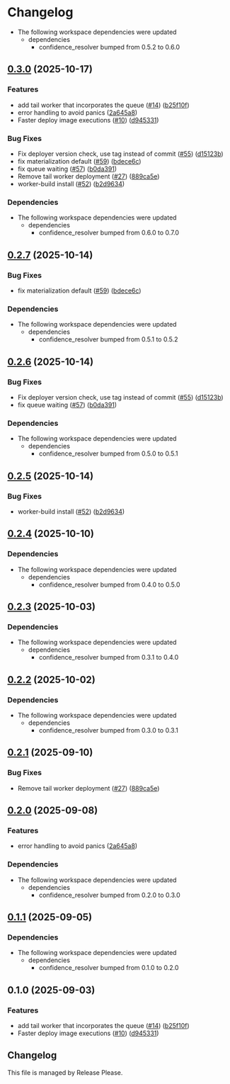 # Changelog

* The following workspace dependencies were updated
  * dependencies
    * confidence_resolver bumped from 0.5.2 to 0.6.0

## [0.3.0](https://github.com/fabriziodemaria/confidence-resolver-rust/compare/confidence-cloudflare-resolver-v0.2.8...confidence-cloudflare-resolver-v0.3.0) (2025-10-17)


### Features

* add tail worker that incorporates the queue ([#14](https://github.com/fabriziodemaria/confidence-resolver-rust/issues/14)) ([b25f10f](https://github.com/fabriziodemaria/confidence-resolver-rust/commit/b25f10fcc372ae43bc11f382af02c9e5f882538f))
* error handling to avoid panics ([2a645a8](https://github.com/fabriziodemaria/confidence-resolver-rust/commit/2a645a87415bfce30af048498e068952b18ceb5e))
* Faster deploy image executions ([#10](https://github.com/fabriziodemaria/confidence-resolver-rust/issues/10)) ([d945331](https://github.com/fabriziodemaria/confidence-resolver-rust/commit/d9453317e9e40575e43d67558ef902a4bc62ee41))


### Bug Fixes

* Fix deployer version check, use tag instead of commit ([#55](https://github.com/fabriziodemaria/confidence-resolver-rust/issues/55)) ([d15123b](https://github.com/fabriziodemaria/confidence-resolver-rust/commit/d15123b63e2b29566b52ad8d09173e40be38dd6d))
* fix materialization default ([#59](https://github.com/fabriziodemaria/confidence-resolver-rust/issues/59)) ([bdece6c](https://github.com/fabriziodemaria/confidence-resolver-rust/commit/bdece6c5a4d53d6284056b6daaf9e8d17481db84))
* fix queue waiting ([#57](https://github.com/fabriziodemaria/confidence-resolver-rust/issues/57)) ([b0da391](https://github.com/fabriziodemaria/confidence-resolver-rust/commit/b0da3916f3179ab31ecea8196d106b303b5589d6))
* Remove tail worker deployment ([#27](https://github.com/fabriziodemaria/confidence-resolver-rust/issues/27)) ([889ca5e](https://github.com/fabriziodemaria/confidence-resolver-rust/commit/889ca5e1f3a9a03f5b8c186dddb3a0aed25b67ce))
* worker-build install ([#52](https://github.com/fabriziodemaria/confidence-resolver-rust/issues/52)) ([b2d9634](https://github.com/fabriziodemaria/confidence-resolver-rust/commit/b2d9634f6051171ed65ba444131b13a1f27b9884))


### Dependencies

* The following workspace dependencies were updated
  * dependencies
    * confidence_resolver bumped from 0.6.0 to 0.7.0

## [0.2.7](https://github.com/spotify/confidence-resolver-rust/compare/confidence-cloudflare-resolver-v0.2.6...confidence-cloudflare-resolver-v0.2.7) (2025-10-14)


### Bug Fixes

* fix materialization default ([#59](https://github.com/spotify/confidence-resolver-rust/issues/59)) ([bdece6c](https://github.com/spotify/confidence-resolver-rust/commit/bdece6c5a4d53d6284056b6daaf9e8d17481db84))


### Dependencies

* The following workspace dependencies were updated
  * dependencies
    * confidence_resolver bumped from 0.5.1 to 0.5.2

## [0.2.6](https://github.com/spotify/confidence-resolver-rust/compare/confidence-cloudflare-resolver-v0.2.5...confidence-cloudflare-resolver-v0.2.6) (2025-10-14)


### Bug Fixes

* Fix deployer version check, use tag instead of commit ([#55](https://github.com/spotify/confidence-resolver-rust/issues/55)) ([d15123b](https://github.com/spotify/confidence-resolver-rust/commit/d15123b63e2b29566b52ad8d09173e40be38dd6d))
* fix queue waiting ([#57](https://github.com/spotify/confidence-resolver-rust/issues/57)) ([b0da391](https://github.com/spotify/confidence-resolver-rust/commit/b0da3916f3179ab31ecea8196d106b303b5589d6))


### Dependencies

* The following workspace dependencies were updated
  * dependencies
    * confidence_resolver bumped from 0.5.0 to 0.5.1

## [0.2.5](https://github.com/spotify/confidence-resolver-rust/compare/confidence-cloudflare-resolver-v0.2.4...confidence-cloudflare-resolver-v0.2.5) (2025-10-14)


### Bug Fixes

* worker-build install ([#52](https://github.com/spotify/confidence-resolver-rust/issues/52)) ([b2d9634](https://github.com/spotify/confidence-resolver-rust/commit/b2d9634f6051171ed65ba444131b13a1f27b9884))

## [0.2.4](https://github.com/spotify/confidence-resolver-rust/compare/confidence-cloudflare-resolver-v0.2.3...confidence-cloudflare-resolver-v0.2.4) (2025-10-10)


### Dependencies

* The following workspace dependencies were updated
  * dependencies
    * confidence_resolver bumped from 0.4.0 to 0.5.0

## [0.2.3](https://github.com/spotify/confidence-resolver-rust/compare/confidence-cloudflare-resolver-v0.2.2...confidence-cloudflare-resolver-v0.2.3) (2025-10-03)


### Dependencies

* The following workspace dependencies were updated
  * dependencies
    * confidence_resolver bumped from 0.3.1 to 0.4.0

## [0.2.2](https://github.com/spotify/confidence-resolver-rust/compare/confidence-cloudflare-resolver-v0.2.1...confidence-cloudflare-resolver-v0.2.2) (2025-10-02)


### Dependencies

* The following workspace dependencies were updated
  * dependencies
    * confidence_resolver bumped from 0.3.0 to 0.3.1

## [0.2.1](https://github.com/spotify/confidence-resolver-rust/compare/confidence-cloudflare-resolver-v0.2.0...confidence-cloudflare-resolver-v0.2.1) (2025-09-10)


### Bug Fixes

* Remove tail worker deployment ([#27](https://github.com/spotify/confidence-resolver-rust/issues/27)) ([889ca5e](https://github.com/spotify/confidence-resolver-rust/commit/889ca5e1f3a9a03f5b8c186dddb3a0aed25b67ce))

## [0.2.0](https://github.com/spotify/confidence-resolver-rust/compare/confidence-cloudflare-resolver-v0.1.1...confidence-cloudflare-resolver-v0.2.0) (2025-09-08)


### Features

* error handling to avoid panics ([2a645a8](https://github.com/spotify/confidence-resolver-rust/commit/2a645a87415bfce30af048498e068952b18ceb5e))


### Dependencies

* The following workspace dependencies were updated
  * dependencies
    * confidence_resolver bumped from 0.2.0 to 0.3.0

## [0.1.1](https://github.com/spotify/confidence-resolver-rust/compare/confidence-cloudflare-resolver-v0.1.0...confidence-cloudflare-resolver-v0.1.1) (2025-09-05)


### Dependencies

* The following workspace dependencies were updated
  * dependencies
    * confidence_resolver bumped from 0.1.0 to 0.2.0

## 0.1.0 (2025-09-03)


### Features

* add tail worker that incorporates the queue ([#14](https://github.com/spotify/confidence-resolver-rust/issues/14)) ([b25f10f](https://github.com/spotify/confidence-resolver-rust/commit/b25f10fcc372ae43bc11f382af02c9e5f882538f))
* Faster deploy image executions ([#10](https://github.com/spotify/confidence-resolver-rust/issues/10)) ([d945331](https://github.com/spotify/confidence-resolver-rust/commit/d9453317e9e40575e43d67558ef902a4bc62ee41))

## Changelog

This file is managed by Release Please.
